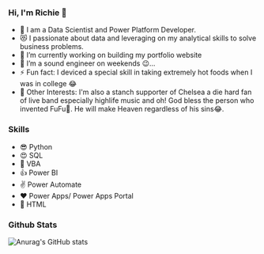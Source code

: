### Hi, I'm Richie 👋

- 🥅 I am a Data Scientist and Power Platform Developer. 
- 😻 I passionate about data and leveraging on my analytical skills to solve business problems.
- 🔭 I’m currently working on building my portfolio website
- 👯 I’m a sound engineer on weekends 😉...
- ⚡ Fun fact: I deviced a special skill in taking extremely hot foods when I was in college 😂
- 🧨 Other Interests: I'm also a stanch supporter of Chelsea a die hard fan of live band especially highlife music and oh! God bless the person who invented FuFu🤩. He will make Heaven regardless of his sins😂.


### Skills
- 😎 Python
- 😍 SQL
- 🎈 VBA
- 👍 Power BI
- ✌ Power Automate
- ❤ Power Apps/ Power Apps Portal
- 🙌 HTML

### Github Stats
![Anurag's GitHub stats](https://github-readme-stats.vercel.app/api?username=rkadey&show_icons=true&theme=radical)
